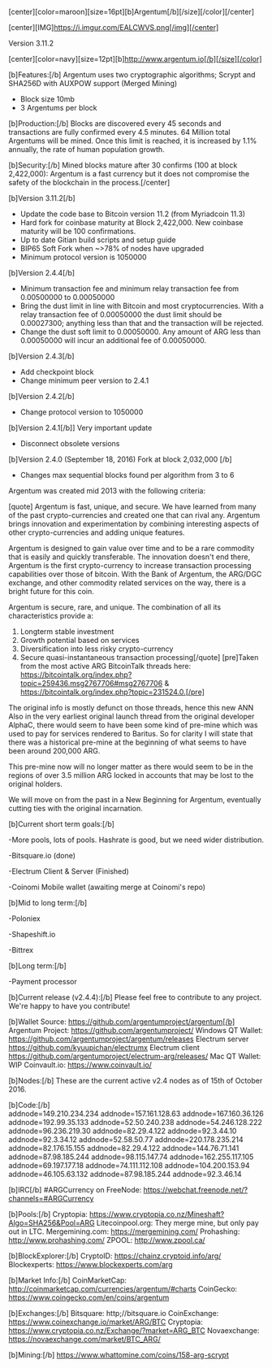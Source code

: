 [center][color=maroon][size=16pt][b]Argentum[/b][/size][/color][/center]


[center][IMG]https://i.imgur.com/EALCWVS.png[/img][/center]


Version 3.11.2


[center][color=navy][size=12pt][b]http://www.argentum.io[/b][/size][/color]



[b]Features:[/b]
Argentum uses two cryptographic algorithms; Scrypt and SHA256D with AUXPOW support (Merged Mining)
- Block size 10mb
- 3 Argentums per block

[b]Production:[/b]
Blocks are discovered every 45 seconds and transactions are fully confirmed every 4.5 minutes. 64 Million total Argentums will be mined. Once this limit is reached, it is increased by 1.1% annually, the rate of human population growth.

[b]Security:[/b] 
Mined blocks mature after 30 confirms (100 at block 2,422,000): Argentum is a fast currency but it does not compromise the safety of the blockchain in the process.[/center]

[b]Version 3.11.2[/b]
- Update the code base to Bitcoin version 11.2 (from Myriadcoin 11.3)
- Hard fork for coinbase maturity at Block 2,422,000. New coinbase maturity will be 100 confirmations.
- Up to date Gitian build scripts and setup guide
- BIP65 Soft Fork when ~>78% of nodes have upgraded
- Minimum protocol version is 1050000

[b]Version 2.4.4[/b]
- Minimum transaction fee and minimum relay transaction fee from 0.00500000 to 0.00050000
- Bring the dust limit in line with Bitcoin and most cryptocurrencies. With a relay transaction fee of 0.00050000 the dust limit should be 0.00027300; anything less than that and the transaction will be rejected.
- Change the dust soft limit to 0.00050000. Any amount of ARG less than 0.00050000 will incur an additional fee of 0.00050000.

[b]Version 2.4.3[/b]
- Add checkpoint block
- Change minimum peer version to 2.4.1

[b]Version 2.4.2[/b]
- Change protocol version to 1050000

[b]Version 2.4.1[/b]] Very important update
- Disconnect obsolete versions

[b]Version 2.4.0 (September 18, 2016) Fork at block 2,032,000 [/b]
- Changes max sequential blocks found per algorithm from 3 to 6

Argentum was created mid 2013 with the following criteria:

[quote]
Argentum is fast, unique, and secure. We have learned from many of the past crypto-currencies and created one that can rival any. Argentum brings innovation and experimentation by combining interesting aspects of other crypto-currencies and adding unique features.

Argentum is designed to gain value over time and to be a rare commodity that is easily and quickly transferable. The innovation doesn't end there, Argentum is the first crypto-currency to increase transaction processing capabilities over those of bitcoin. With the Bank of Argentum, the ARG/DGC exchange, and other commodity related services on the way, there is a bright future for this coin.

Argentum is secure, rare, and unique. The combination of all its characteristics provide a:
1. Longterm stable investment
2. Growth potential based on services
3. Diversification into less risky crypto-currency
4. Secure quasi-instantaneous transaction processing[/quote]
[pre]Taken from the most active ARG BitcoinTalk threads here: https://bitcointalk.org/index.php?topic=259436.msg2767706#msg2767706 & https://bitcointalk.org/index.php?topic=231524.0.[/pre]

The original info is mostly defunct on those threads, hence this new ANN
Also in the very earliest original launch thread from the original developer AlphaC, there would seem to have been some kind of pre-mine which was used to pay for services rendered to Baritus. So for clarity I will state that there was a historical pre-mine at the beginning of what seems to have been around 200,000 ARG.

This pre-mine now will no longer matter as there would seem to be in the regions of over 3.5 million ARG locked in accounts that may be lost to the original holders.

We will move on from the past in a New Beginning for Argentum, eventually cutting ties with the original incarnation.


[b]Current short term goals:[/b]

-More pools, lots of pools. Hashrate is good, but we need wider distribution.

-Bitsquare.io (done)

-Electrum Client & Server (Finished)

-Coinomi Mobile wallet (awaiting merge at Coinomi's repo)

[b]Mid to long term:[/b]

-Poloniex

-Shapeshift.io

-Bittrex

[b]Long term:[/b]

-Payment processor


[b]Current release (v2.4.4):[/b] 
Please feel free to contribute to any project. We're happy to have you contribute!

[b]Wallet Source: https://github.com/argentumproject/argentum[/b]
Argentum Project: https://github.com/argentumproject/
Windows QT Wallet: https://github.com/argentumproject/argentum/releases
Electrum server https://github.com/kyuupichan/electrumx 
Electrum client https://github.com/argentumproject/electrum-arg/releases/
Mac QT Wallet: WIP
Coinvault.io: https://www.coinvault.io/

[b]Nodes:[/b]
These are the current active v2.4 nodes as of 15th of October 2016.

[b]Code:[/b]  
addnode=149.210.234.234
addnode=157.161.128.63
addnode=167.160.36.126
addnode=192.99.35.133
addnode=52.50.240.238
addnode=54.246.128.222
addnode=96.236.219.30
addnode=82.29.4.122
addnode=92.3.44.10
addnode=92.3.34.12
addnode=52.58.50.77
addnode=220.178.235.214
addnode=82.176.15.155
addnode=82.29.4.122
addnode=144.76.71.141
addnode=87.98.185.244
addnode=98.115.147.74
addnode=162.255.117.105
addnode=69.197.177.18
addnode=74.111.112.108
addnode=104.200.153.94
addnode=46.105.63.132
addnode=87.98.185.244
addnode=92.3.46.14 

[b]IRC[/b]
#ARGCurrency on FreeNode: https://webchat.freenode.net/?channels=#ARGCurrency

[b]Pools:[/b]
Cryptopia: https://www.cryptopia.co.nz/Mineshaft?Algo=SHA256&Pool=ARG
Litecoinpool.org: They merge mine, but only pay out in LTC.
Mergemining.com: https://mergemining.com/
Prohashing: http://www.prohashing.com/
ZPOOL: http://www.zpool.ca/

[b]BlockExplorer:[/b]
CryptoID: https://chainz.cryptoid.info/arg/
Blockexperts: https://www.blockexperts.com/arg

[b]Market Info:[/b]
CoinMarketCap: http://coinmarketcap.com/currencies/argentum/#charts
CoinGecko: https://www.coingecko.com/en/coins/argentum

[b]Exchanges:[/b]
Bitsquare: http;//bitsquare.io
CoinExchange: https://www.coinexchange.io/market/ARG/BTC
Cryptopia: https://www.cryptopia.co.nz/Exchange/?market=ARG_BTC
Novaexchange: https://novaexchange.com/market/BTC_ARG/

[b]Mining:[/b]
https://www.whattomine.com/coins/158-arg-scrypt
